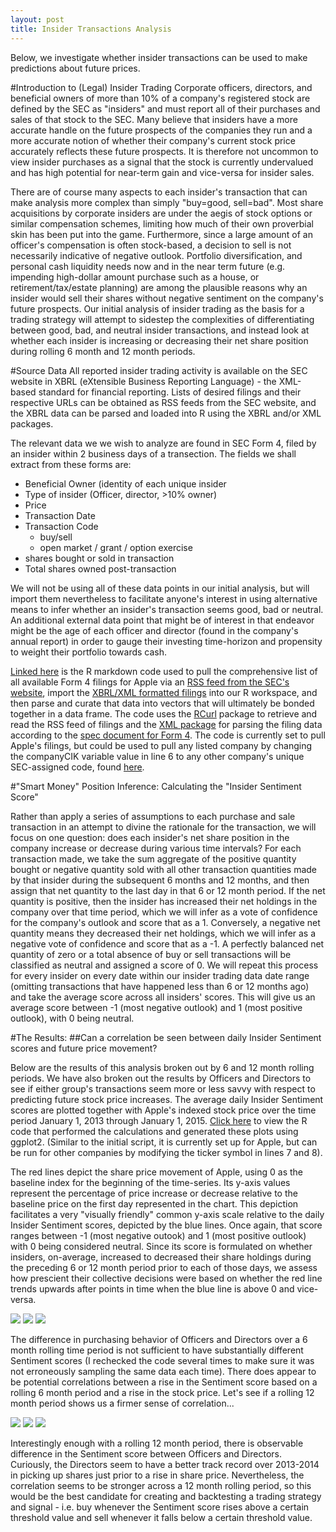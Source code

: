```yaml
---
layout: post
title: Insider Transactions Analysis 
---
```


<div class="message">
  Below, we investigate whether insider transactions can be used to make
  predictions about future prices.
</div>

#Introduction to (Legal) Insider Trading
Corporate officers, directors, and beneficial owners of more than 10% of a company's registered stock are defined by the SEC as "insiders" and must report all of their purchases and sales of that stock to the SEC. Many believe that insiders have a more accurate handle on the future prospects of the companies they run and a more accurate notion of whether their company's current stock price accurately reflects these future prospects. It is therefore not uncommon to view insider purchases as a signal that the stock is currently undervalued and has high potential for near-term gain and vice-versa for insider sales.

There are of course many aspects to each insider's transaction that can make analysis more complex than simply "buy=good, sell=bad". Most share acquisitions by corporate insiders are under the aegis of stock options or similar compensation schemes, limiting how much of their own proverbial skin has been put into the game. Furthermore, since a large amount of an officer's compensation is often stock-based, a decision to sell is not necessarily indicative of negative outlook. Portfolio diversification, and personal cash liquidity needs now and in the near term future (e.g. impending high-dollar amount purchase such as a house, or retirement/tax/estate planning) are among the plausible reasons why an insider would sell their shares without negative sentiment on the company's future prospects. Our initial analysis of insider trading as the basis for a trading strategy will attempt to sidestep the complexities of differentiating between good, bad, and neutral insider transactions, and instead look at whether each insider is increasing or decreasing their net share position during rolling 6 month and 12 month periods.

#Source Data
All reported insider trading activity is available on the SEC website in XBRL (eXtensible Business Reporting Language) - the XML-based standard for financial reporting. Lists of desired filings and their respective URLs can be obtained as RSS feeds from the SEC website, and the XBRL data can be parsed and loaded into R using the XBRL and/or XML packages. 

The relevant data we we wish to analyze are found in SEC Form 4, filed by an insider within 2 business days of a transection. The fields we shall extract from these forms are:

- Beneficial Owner (identity of each unique insider
- Type of insider (Officer, director, >10% owner)
- Price
- Transaction Date
- Transaction Code
    - buy/sell
    - open market / grant / option exercise
- shares bought or sold in transaction
- Total shares owned post-transaction

We will not be using all of these data points in our initial analysis, but will import them nevertheless to facilitate anyone's interest in using alternative means to infer whether an insider's transaction seems good, bad or neutral. An additional external data point that might be of interest in that endeavor might be the age of each officer and director (found in the company's annual report) in order to gauge their investing time-horizon and propensity to weight their portfolio towards cash.

[Linked here](https://github.com/bertomartin/stat4701/blob/master/import_insider_data.R) is the R markdown code used to pull the comprehensive list of all available Form 4 filings for Apple via an [RSS feed from the SEC's website](https://www.sec.gov/spotlight/xbrl/filings-and-feeds.shtml), import the [XBRL/XML formatted filings](http://xbrl.sec.gov) into our R workspace, and then parse and curate that data into vectors that will ultimately be bonded together in a data frame. The code uses the [RCurl](http://cran.r-project.org/web/packages/RCurl/index.html) package to retrieve and read the RSS feed of filings and the [XML package](http://cran.r-project.org/web/packages/XML/index.html) for parsing the filing data according to the [spec document for Form 4](https://www.sec.gov/info/edgar/ownershipxmltechspec.htm). The code is currently set to pull Apple's filings, but could be used to pull any listed company by changing the companyCIK variable value in line 6 to any other company's unique SEC-assigned code, found [here](http://www.sec.gov/edgar/searchedgar/cik.htm).

#"Smart Money" Position Inference: Calculating the "Insider Sentiment Score"

Rather than apply a series of assumptions to each purchase and sale transaction in an attempt to divine the rationale for the transaction, we will focus on one question: does each insider's net share position in the company increase or decrease during various time intervals? For each transaction made, we take the sum aggregate of the positive quantity bought or negative quantity sold with all other transaction quantities made by that insider during the subsequent 6 months and 12 months, and then assign that net quantity to the last day in that 6 or 12 month period. If the net quantity is positive, then the insider has increased their net holdings in the company over that time period, which we will infer as a vote of confidence for the company's outlook and score that as a 1. Conversely, a negative net quantity means they decreased their net holdings, which we will infer as a negative vote of confidence and score that as a -1. A perfectly balanced net quantity of zero or a total absence of buy or sell transactions will be classified as neutral and assigned a score of 0. We will repeat this process for every insider on every date within our insider trading data date range (omitting transactions that have happened less than 6 or 12 months ago) and take the average score across all insiders' scores. This will give us an average score between -1 (most negative outlook) and 1 (most positive outlook), with 0 being neutral.

#The Results: 
##Can a correlation be seen between daily Insider Sentiment scores and future price movement?

Below are the results of this analysis broken out by 6 and 12 month rolling periods. We have also broken out the results by Officers and Directors to see if either group's transactions seem more or less savvy with respect to predicting future stock price increases. The average daily Insider Sentiment scores are plotted together with Apple's indexed stock price over the time period January 1, 2013 through January 1, 2015. [Click here](https://github.com/bertomartin/stat4701/blob/master/insider_data_analysis.R) to view the R code that performed the calculations and generated these plots using ggplot2. (Similar to the initial script, it is currently set up for Apple, but can be run for other companies by modifying the ticker symbol in lines 7 and 8).

The red lines depict the share price movement of Apple, using 0 as the baseline index for the beginning of the time-series. Its y-axis values represent the percentage of price increase or decrease relative to the baseline price on the first day represented in the chart. This depiction facilitates a very "visually friendly" common y-axis scale relative to the daily Insider Sentiment scores, depicted by the blue lines. Once again, that score ranges between -1 (most negative outook) and 1 (most positive outlook) with 0 being considered neutral. Since its score is formulated on whether insiders, on-average, increased to decreased their share holdings during the preceding 6 or 12 month period prior to each of those days, we assess how prescient their collective decisions were based on whether the red line trends upwards after points in time when the blue line is above 0 and vice-versa.

![]({{site.baseurl}}/images/Insider6MoAll.png)
![]({{site.baseurl}}/images/Insider6MoOff.png)
![]({{site.baseurl}}/images/Insider6MoDirs.png)

The difference in purchasing behavior of Officers and Directors over a 6 month rolling time period is not sufficient to have substantially different Sentiment scores (I rechecked the code several times to make sure it was not erroneously sampling the same data each time). There does appear to be potential correlations between a rise in the Sentiment score based on a rolling 6 month period and a rise in the stock price. Let's see if a rolling 12 month period shows us a firmer sense of correlation...

![]({{site.baseurl}}/images/Insider1YrAll.png)
![]({{site.baseurl}}/images/Insider1YrOff.png)
![]({{site.baseurl}}/images/Insider1YrDir.png)

Interestingly enough with a rolling 12 month period, there is observable difference in the Sentiment score between Officers and Directors. Curiously, the Directors seem to have a better track record over 2013-2014 in picking up shares just prior to a rise in share price. Nevertheless, the correlation seems to be stronger across a 12 month rolling period, so this would be the best candidate for creating and backtesting a trading strategy and signal - i.e. buy whenever the Sentiment score rises above a certain threshold value and sell whenever it falls below a certain threshold value.
